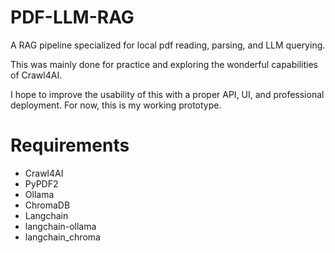 # PDF-LLM-RAG
A RAG pipeline specialized for local pdf reading, parsing, and LLM querying.

This was mainly done for practice and exploring the wonderful capabilities of Crawl4AI.

I hope to improve the usability of this with a proper API, UI, and professional deployment. For now, this is my working prototype.

# Requirements
* Crawl4AI
* PyPDF2
* Ollama
* ChromaDB
* Langchain
* langchain-ollama
* langchain_chroma

